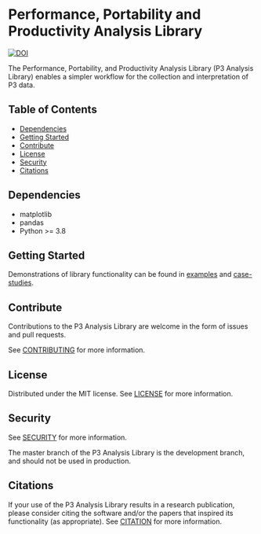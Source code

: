 # Performance, Portability and Productivity Analysis Library

[![DOI](https://zenodo.org/badge/DOI/10.5281/zenodo.7733678.svg)](https://doi.org/10.5281/zenodo.7733678)

The Performance, Portability, and Productivity Analysis Library (P3 Analysis
Library) enables a simpler workflow for the collection and interpretation of P3
data.

## Table of Contents

- [Dependencies](#dependencies)
- [Getting Started](#getting-started)
- [Contribute](#contribute)
- [License](#license)
- [Security](#security)
- [Citations](#citations)

## Dependencies

- matplotlib
- pandas
- Python >= 3.8

## Getting Started

Demonstrations of library functionality can be found in [examples](examples)
and [case-studies](case-studies).

## Contribute

Contributions to the P3 Analysis Library are welcome in the form of issues and
pull requests.

See [CONTRIBUTING](CONTRIBUTING.md) for more information.

## License

Distributed under the MIT license. See [LICENSE](LICENSE) for more information.

## Security

See [SECURITY](SECURITY.md) for more information.

The master branch of the P3 Analysis Library is the development branch, and
should not be used in production.

## Citations

If your use of the P3 Analysis Library results in a research publication,
please consider citing the software and/or the papers that inspired its
functionality (as appropriate). See [CITATION](CITATION.md) for more
information.
